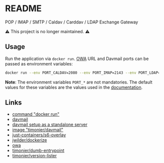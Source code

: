 # README

POP / IMAP / SMTP / Caldav / Carddav / LDAP Exchange Gateway

⚠️ This project is no longer maintained. ⚠️

## Usage

Run the application via `docker run`. [OWA](https://en.wikipedia.org/wiki/Outlook_on_the_web) URL and Davmail ports can be passed as environment variables:

```sh
docker run --env PORT_CALDAV=2080 --env PORT_IMAP=2143 --env PORT_LDAP=2389 --env PORT_POP=2110 --env PORT_SMTP=2025 --env URL="https://YOUR-OWA-URL" --net host --rm timonier/davmail
```

__Note__: The environment variables `PORT_*` are not mandatories. The default values for these variables are the values used in the [documentation](http://davmail.sourceforge.net/serversetup.html).

## Links

* [command "docker run"](https://docs.docker.com/reference/run/)
* [davmail](http://davmail.sourceforge.net/)
* [davmail setup as a standalone server](http://davmail.sourceforge.net/serversetup.html)
* [image "timonier/davmail"](https://hub.docker.com/r/timonier/davmail/)
* [just-containers/s6-overlay](https://github.com/just-containers/s6-overlay)
* [jwilder/dockerize](https://github.com/jwilder/dockerize)
* [owa](https://en.wikipedia.org/wiki/Outlook_on_the_web)
* [timonier/dumb-entrypoint](https://github.com/timonier/dumb-entrypoint)
* [timonier/version-lister](https://github.com/timonier/version-lister)
